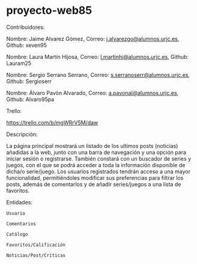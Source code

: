 ﻿# proyecto-web85

Contribuidores: 

  Nombre: Jaime Alvarez Gómez, Correo: j.alvarezgo@alumnos.urjc.es, Github: xeven95
  
  Nombre: Laura Martín Hijosa,  Correo: l.martinhi@alumnos.urjc.es, Github: Lauram25
  
  Nombre: Sergio Serrano Serrano,  Correo: s.serranoserr@alumnos.urjc.es, Github: Sergioserr
  
  Nombre: Álvaro Pavón Alvarado,  Correo: a.pavonal@alumnos.urjc.es, Github: Alvaro95pa

Trello:

  https://trello.com/b/mgWRrV5M/daw
  
  
Descripción:

La página principal mostrará un listado de los ultimos posts (noticias) añadidas a la web, junto con una barra de navegación y 	una opción para iniciar sesión o registrarse. También constará con un buscador de series y juegos, con el que se podrá acceder a toda la información disponible de dicha/o serie/juego. Los usuarios registrados tendrán acceso a una mayor funcionalidad, permitiéndoles modificar sus preferencias para filtrar los posts, además de comentarlos y de añadir series/juegos a una lista de favoritos.

Entidades:

	Usuario
	
	Comentarios

	Catálogo
	
	Favoritos/Calificación

	Noticias/Post/Críticas

	

  
